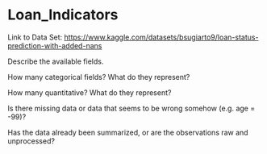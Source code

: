 # Loan_Indicators

Link to Data Set:
https://www.kaggle.com/datasets/bsugiarto9/loan-status-prediction-with-added-nans

Describe the available fields.

How many categorical fields? What do they represent?

How many quantitative? What do they represent?

Is there missing data or data that seems to be wrong somehow (e.g. age = -99)?

Has the data already been summarized, or are the observations raw and unprocessed?
